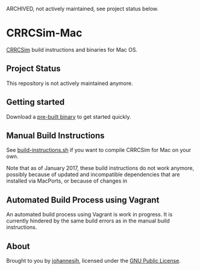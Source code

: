 ARCHIVED, not actively maintained, see project status below.


CRRCSim-Mac
===========

[CRRCSim](http://sourceforge.net/apps/mediawiki/crrcsim/) build instructions and binaries for Mac OS.


Project Status
--------------

This repository is not actively maintained anymore.


Getting started
---------------

Download a [pre-built binary](https://github.com/johannesjh/crrcsim-mac/releases) to get started quickly.


Manual Build Instructions
-------------------------

See [build-instructions.sh](build-instructions.sh) if you want to compile CRRCSim for Mac on your own. 

Note that as of January 2017, these build instructions do not work anymore, possibly because of updated and incompatible dependencies that are installed via MacPorts, or because of changes in


Automated Build Process using Vagrant
-------------------------------------

An automated build process using Vagrant is work in progress. It is currently hindered by the same build errors as in the manual build instructions.


About
-----

Brought to you by [johannesjh](https://github.com/johannesjh/), licensed under the [GNU Public License](LICENSE).
